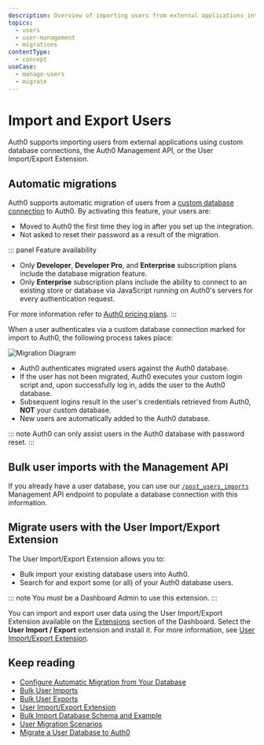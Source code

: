 ```yaml
---
description: Overview of importing users from external applications into Auth0.
topics:
  - users
  - user-management
  - migrations
contentType:
  - concept
useCase:
  - manage-users
  - migrate
---
```

# Import and Export Users

Auth0 supports importing users from external applications using custom database connections, the Auth0 Management API, or the User Import/Export Extension.

## Automatic migrations

Auth0 supports automatic migration of users from a [custom database connection](/connections/database/custom-db) to Auth0. By activating this feature, your users are:

* Moved to Auth0 the first time they log in after you set up the integration. 
* Not asked to reset their password as a result of the migration.

::: panel Feature availability
- Only **Developer**, **Developer Pro**, and **Enterprise** subscription plans include the database migration feature.
- Only **Enterprise** subscription plans include the ability to connect to an existing store or database via JavaScript running on Auth0's servers for every authentication request.

For more information refer to [Auth0 pricing plans](https://auth0.com/pricing).
:::

When a user authenticates via a custom database connection marked for import to Auth0, the following process takes place:

![Migration Diagram](/media/articles/connections/database/migrating-diagram.png)

* Auth0 authenticates migrated users against the Auth0 database. 
* If the user has not been migrated, Auth0 executes your custom login script and, upon successfully log in, adds the user to the Auth0 database. 
* Subsequent logins result in the user's credentials retrieved from Auth0, **NOT** your custom database.
* New users are automatically added to the Auth0 database.

::: note
Auth0 can only assist users in the Auth0 database with password reset.
:::

## Bulk user imports with the Management API

If you already have a user database, you can use our [`/post_users_imports`](/api/management/v2#!/Jobs/post_users_imports) Management API endpoint to populate a database connection with this information. 

## Migrate users with the User Import/Export Extension

The User Import/Export Extension allows you to:

* Bulk import your existing database users into Auth0.
* Search for and export some (or all) of your Auth0 database users.

::: note
You must be a Dashboard Admin to use this extension.
:::

You can import and export user data using the User Import/Export Extension available on the [Extensions](${manage_url}/#/extensions) section of the Dashboard. Select the **User Import / Export** extension and install it. For more information, see [User Import/Export Extension](/extensions/user-import-export).

## Keep reading

* [Configure Automatic Migration from Your Database](/users/guides/configure-automatic-migration)
* [Bulk User Imports](/users/guides/bulk-user-imports)
* [Bulk User Exports](/users/guides/bulk-user-exports)
* [User Import/Export Extension](/extensions/user-import-export)
* [Bulk Import Database Schema and Example](/users/references/bulk-import-database-schema-examples)
* [User Migration Scenarios](/users/references/user-migration-scenarios)
* [Migrate a User Database to Auth0](https://auth0.com/learn/migrate-user-database-auth0/)
